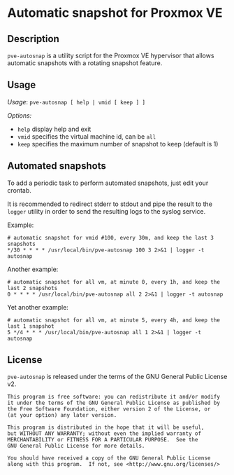# Automatic snapshot for Proxmox VE

## Description

`pve-autosnap` is a utility script for the Proxmox VE hypervisor that allows
automatic snapshots with a rotating snapshot feature.

## Usage

*Usage*: `pve-autosnap [ help | vmid [ keep ] ]`

*Options:*

  - `help`	display help and exit
  - `vmid`	specifies the virtual machine id, can be `all`
  - `keep`	specifies the maximum number of snapshot to keep (default is 1)

## Automated snapshots

To add a periodic task to perform automated snapshots, just edit your crontab.

It is recommended to redirect stderr to stdout and pipe the result to the `logger`
utility in order to send the resulting logs to the syslog service.

Example:

```crontab
# automatic snapshot for vmid #100, every 30m, and keep the last 3 snapshots
*/30 * * * * /usr/local/bin/pve-autosnap 100 3 2>&1 | logger -t autosnap
```

Another example:

```crontab
# automatic snapshot for all vm, at minute 0, every 1h, and keep the last 2 snapshots
0 * * * * /usr/local/bin/pve-autosnap all 2 2>&1 | logger -t autosnap
```

Yet another example:

```crontab
# automatic snapshot for all vm, at minute 5, every 4h, and keep the last 1 snapshot
5 */4 * * * /usr/local/bin/pve-autosnap all 1 2>&1 | logger -t autosnap
```

## License

`pve-autosnap` is released under the terms of the GNU General Public License v2.

```
This program is free software: you can redistribute it and/or modify
it under the terms of the GNU General Public License as published by
the Free Software Foundation, either version 2 of the License, or
(at your option) any later version.

This program is distributed in the hope that it will be useful,
but WITHOUT ANY WARRANTY; without even the implied warranty of
MERCHANTABILITY or FITNESS FOR A PARTICULAR PURPOSE.  See the
GNU General Public License for more details.

You should have received a copy of the GNU General Public License
along with this program.  If not, see <http://www.gnu.org/licenses/>
```
